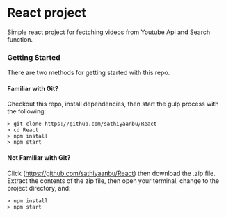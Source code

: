 # React project

Simple react project for fectching videos from Youtube Api and Search function.

### Getting Started

There are two methods for getting started with this repo.

#### Familiar with Git?

Checkout this repo, install dependencies, then start the gulp process with the following:

```
> git clone https://github.com/sathiyaanbu/React
> cd React
> npm install
> npm start
```

#### Not Familiar with Git?

Click (https://github.com/sathiyaanbu/React) then download the .zip file. Extract the contents of the zip file, then open your terminal, change to the project directory, and:

```
> npm install
> npm start
```

